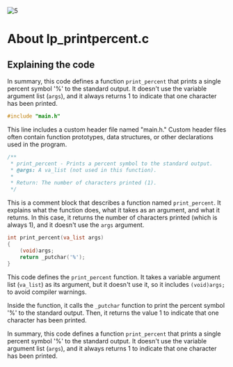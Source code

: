 ![5](https://github.com/manningstinson/holbertonschool-printf/assets/104523090/23879d3e-cce1-415e-9218-9da390336e19)

# About lp_printpercent.c
## Explaining the code

In summary, this code defines a function `print_percent` that prints a single percent symbol '%' to the standard output. It doesn't use the variable argument list (`args`), and it always returns 1 to indicate that one character has been printed.

```c
#include "main.h"
```
This line includes a custom header file named "main.h." Custom header files often contain function prototypes, data structures, or other declarations used in the program.

```c
/**
 * print_percent - Prints a percent symbol to the standard output.
 * @args: A va_list (not used in this function).
 *
 * Return: The number of characters printed (1).
 */
```
This is a comment block that describes a function named `print_percent`. It explains what the function does, what it takes as an argument, and what it returns. In this case, it returns the number of characters printed (which is always 1), and it doesn't use the `args` argument.

```c
int print_percent(va_list args)
{
    (void)args;
    return _putchar('%');
}
```
This code defines the `print_percent` function. It takes a variable argument list (`va_list`) as its argument, but it doesn't use it, so it includes `(void)args;` to avoid compiler warnings.

Inside the function, it calls the `_putchar` function to print the percent symbol '%' to the standard output. Then, it returns the value 1 to indicate that one character has been printed.

In summary, this code defines a function `print_percent` that prints a single percent symbol '%' to the standard output. It doesn't use the variable argument list (`args`), and it always returns 1 to indicate that one character has been printed.
